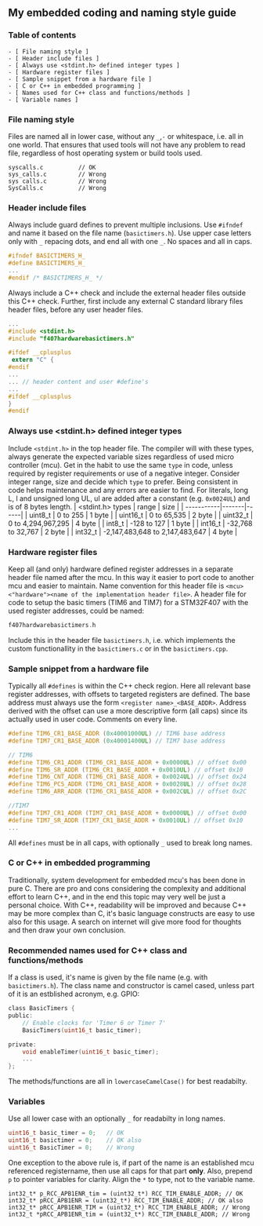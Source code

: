 ## My embedded coding and naming style guide

### Table of contents

    - [ File naming style ]
    - [ Header include files ]
    - [ Always use <stdint.h> defined integer types ]
    - [ Hardware register files ]
    - [ Sample snippet from a hardware file ]
    - [ C or C++ in embedded programming ]
    - [ Names used for C++ class and functions/methods ]
    - [ Variable names ]

### File naming style

Files are named all in lower case, without any `_`,`-` or whitespace, i.e. all in one world. That ensures that used tools will not have any problem to read file, regardless of host operating system or build tools used.

```
syscalls.c          // OK
sys_calls.c         // Wrong
sys calls.c         // Wrong
SysCalls.c          // Wrong
```

### Header include files

Always include guard defines to prevent multiple inclusions. Use `#ifndef` and name it based on the file name (`basictimers.h`). Use upper case letters only with `_` repacing dots, and end all with one `_`. No spaces and all in caps.

```c
#ifndef BASICTIMERS_H_
#define BASICTIMERS_H_
...
#endif /* BASICTIMERS_H_ */
```

Always include a C++ check and include the external header files outside this C++ check. Further, first include any external C standard library files header files, before any user header files.

```c
...
#include <stdint.h>
#include "f407hardwarebasictimers.h"

#ifdef __cplusplus
 extern "C" {
#endif
...
... // header content and user #define's
...
#ifdef __cplusplus
}
#endif
```

### Always use <stdint.h> defined integer types

Include `<stdint.h>` in the top header file. The compiler will with these types, always generate the expected variable sizes regardless of used micro controller (mcu). Get in the habit to use the same `type` in code, unless required by register requirements or use of a negative integer. Consider integer range, size and decide which `type` to prefer. Being consistent in code helps maintenance and any errors are easier to find. For literals, long L, l and unsigned long UL, ul are added after a constant (e.g. `0x0024UL`) and is of 8 bytes length.
| <stdint.h> types | range | size |
| -----------|-------|------|
| uint8_t | 0 to 255 | 1 byte |
| uint16_t | 0 to 65,535 | 2 byte |
| uint32_t | 0 to 4,294,967,295 | 4 byte |
| int8_t | -128 to 127 | 1 byte |
| int16_t | -32,768 to 32,767 | 2 byte |
| int32_t | -2,147,483,648 to 2,147,483,647 | 4 byte |

### Hardware register files

Keep all (and only) hardware defined register addresses in a separate header file named after the mcu. In this way it easier to port code to another mcu and easier to maintain. Name convention for this header file is `<mcu><"hardware"><name of the implementation header file>`. A header file for code to setup the basic timers (TIM6 and TIM7) for a STM32F407 with the used register addresses, could be named:

```c
f407hardwarebasictimers.h
```

Include this in the header file `basictimers.h`, i.e. which implements the custom functionallity in the `basictimers.c` or in the `basictimers.cpp`.

### Sample snippet from a hardware file

Typically all `#defines` is within the C++ check region. Here all relevant base register addresses, with offsets to targeted registers are defined. The base address must always use the form `<register name>_<BASE_ADDR>`. Address derived with the offset can use a more descriptive form (all caps) since its actually used in user code. Comments on every line.

```c
#define TIM6_CR1_BASE_ADDR (0x40001000UL) // TIM6 base address
#define TIM7_CR1_BASE_ADDR (0x40001400UL) // TIM7 base address

// TIM6
#define TIM6_CR1_ADDR (TIM6_CR1_BASE_ADDR + 0x0000UL) // offset 0x00
#define TIM6_SR_ADDR (TIM6_CR1_BASE_ADDR + 0x0010UL) // offset 0x10
#define TIM6_CNT_ADDR (TIM6_CR1_BASE_ADDR + 0x0024UL) // offset 0x24
#define TIM6_PCS_ADDR (TIM6_CR1_BASE_ADDR + 0x0028UL) // offset 0x28
#define TIM6_ARR_ADDR (TIM6_CR1_BASE_ADDR + 0x002CUL) // offset 0x2C

//TIM7
#define TIM7_CR1_ADDR (TIM7_CR1_BASE_ADDR + 0x0000UL) // offset 0x00
#define TIM7_SR_ADDR (TIM7_CR1_BASE_ADDR + 0x0010UL) // offset 0x10
...
```

All `#defines` must be in all caps, with optionally `_` used to break long names.

### C or C++ in embedded programming

Traditionally, system development for embedded mcu's has been done in pure C. There are pro and cons considering the complexity and additional effort to learn C++, and in the end this topic may very well be just a personal choice. With C++, readability will be improved and because C++ may be more complex than C, it's basic language constructs are easy to use also for this usage. A search on internet will give more food for thoughts and then draw your own conclusion.

### Recommended names used for C++ class and functions/methods

If a class is used, it's name is given by the file name (e.g. with `basictimers.h`). The class name and constructor is camel cased, unless part of it is an estblished acronym, e.g. GPIO:

```c
class BasicTimers {
public:
    // Enable clocks for 'Timer 6 or Timer 7'
    BasicTimers(uint16_t basic_timer);

private:
    void enableTimer(uint16_t basic_timer);
    ...
};
```

The methods/functions are all in `lowercaseCamelCase()` for best readabilty.

### Variables

Use all lower case with an optionally `_` for readabilty in long names.

```c
uint16_t basic_timer = 0;   // OK
uint16_t basictimer = 0;    // OK also
uint16_t BasicTimer = 0;    // Wrong
```

One exception to the above rule is, if part of the name is an established mcu referenced registername, then use all caps for that part **only**. Also, prepend `p` to pointer variables for clarity. Align the `*` to type, not to the variable name.

```
int32_t* p_RCC_APB1ENR_tim = (uint32_t*) RCC_TIM_ENABLE_ADDR; // OK
int32_t* pRCC_APB1ENR = (uint32_t*) RCC_TIM_ENABLE_ADDR; // OK also
int32_t* pRCC_APB1ENR_TIM = (uint32_t*) RCC_TIM_ENABLE_ADDR; // Wrong
int32_t *pRCC_APB1ENR_tim = (uint32_t*) RCC_TIM_ENABLE_ADDR; // Wrong
```

